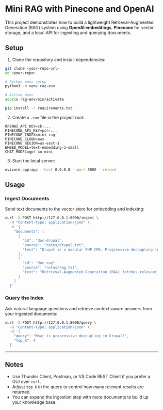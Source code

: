 # Mini RAG with Pinecone and OpenAI

This project demonstrates how to build a lightweight Retrieval-Augmented Generation (RAG) system using **OpenAI embeddings**, **Pinecone** for vector storage, and a local API for ingesting and querying documents.

## Setup

1. Clone the repository and install dependencies:

```bash
git clone <your-repo-url>
cd <your-repo>

# Python venv setup 
python3 -m venv rag-env

# Active venv
source rag-env/bin/activate   

pip install -r requirements.txt
```

2. Create a `.env` file in the project root:

```env
OPENAI_API_KEY=sk-...
PINECONE_API_KEY=pcn-...
PINECONE_INDEX=mini-rag
PINECONE_CLOUD=aws
PINECONE_REGION=us-east-1
EMBED_MODEL=text-embedding-3-small
CHAT_MODEL=gpt-4o-mini
```

3. Start the local server:

```bash
uvicorn app:app --host 0.0.0.0 --port 8000 --reload
```


## Usage

### Ingest Documents

Send text documents to the vector store for embedding and indexing:

```bash
curl -X POST http://127.0.0.1:8000/ingest \
  -H "Content-Type: application/json" \
  -d '{
    "documents": [
      {
        "id": "doc-drupal",
        "source": "notes/drupal.txt",
        "text": "Drupal is a modular PHP CMS. Progressive decoupling lets you enhance specific sections with React or Vue while keeping editorial UX."
      },
      {
        "id": "doc-rag",
        "source": "notes/rag.txt",
        "text": "Retrieval-Augmented Generation (RAG) fetches relevant chunks from a vector database and feeds them to an LLM to ground answers."
      }
    ]
  }'
```


### Query the Index

Ask natural language questions and retrieve context-aware answers from your ingested documents:

```bash
curl -X POST http://127.0.0.1:8000/query \
  -H "Content-Type: application/json" \
  -d '{
    "query": "What is progressive decoupling in Drupal?",
    "top_k": 4
  }'
```


***

## Notes

- Use Thunder Client, Postman, or VS Code REST Client if you prefer a GUI over `curl`.
- Adjust `top_k` in the query to control how many relevant results are returned.
- You can expand the ingestion step with more documents to build up your knowledge base.


